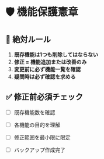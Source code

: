 # 🛡️ 機能保護憲章

## 🚨 絶対ルール
1. **既存機能は1つも削除してはならない**
2. **修正 = 機能追加または改善のみ**
3. **変更前に必ず機能一覧を確認**
4. **疑問時は必ず確認を求める**

## ✅ 修正前必須チェック
- [ ] 既存機能数を確認
- [ ] 各機能の目的を理解
- [ ] 修正範囲を最小限に限定
- [ ] バックアップ作成完了

